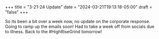+++
title = "3-21-24 Update"
date = "2024-03-21T19:13:18-05:00" 
draft = "false"
+++

So its been a bit over a week now, no update on the corporate response. Going to ramp up the emails soon! Had to take a week off from socials due to illness. Back to the #HighRiseGrind tomorrow!
